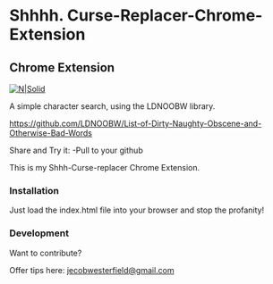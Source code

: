# Shhhh. Curse-Replacer-Chrome-Extension

## Chrome Extension
[![N|Solid](http://www.noswearing.com/logo.gif)](https://nodesource.com/products/nsolid)

A simple character search, using the LDNOOBW library. 

https://github.com/LDNOOBW/List-of-Dirty-Naughty-Obscene-and-Otherwise-Bad-Words

Share and Try it: -Pull to your github

This is my Shhh-Curse-replacer Chrome Extension.



### Installation
Just load the index.html file into your browser and stop the profanity! 


### Development
Want to contribute?

Offer tips here: jecobwesterfield@gmail.com

